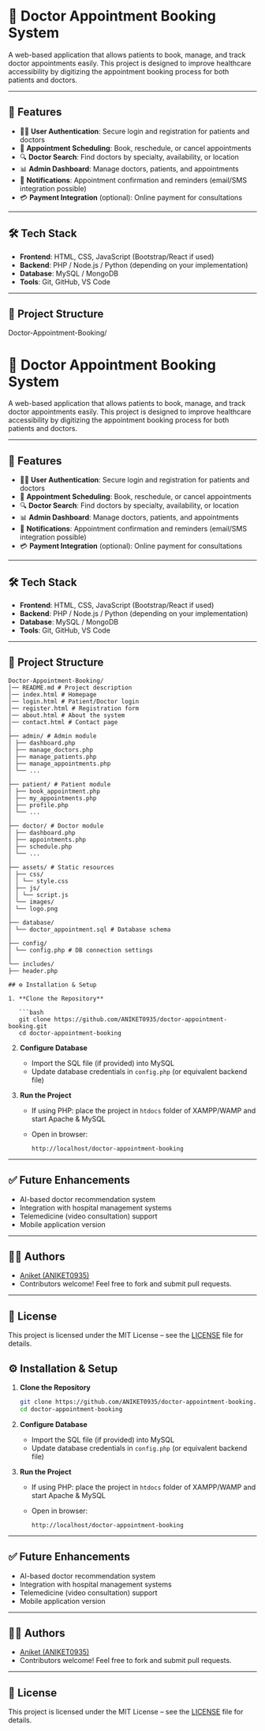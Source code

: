 # 🏥 Doctor Appointment Booking System

A web-based application that allows patients to book, manage, and track doctor appointments easily. This project is designed to improve healthcare accessibility by digitizing the appointment booking process for both patients and doctors.

---

## 🚀 Features

* 👨‍⚕️ **User Authentication**: Secure login and registration for patients and doctors
* 📅 **Appointment Scheduling**: Book, reschedule, or cancel appointments
* 🔍 **Doctor Search**: Find doctors by specialty, availability, or location
* 📊 **Admin Dashboard**: Manage doctors, patients, and appointments
* 📢 **Notifications**: Appointment confirmation and reminders (email/SMS integration possible)
* 💳 **Payment Integration** (optional): Online payment for consultations

---

## 🛠️ Tech Stack

* **Frontend**: HTML, CSS, JavaScript (Bootstrap/React if used)
* **Backend**: PHP / Node.js / Python (depending on your implementation)
* **Database**: MySQL / MongoDB
* **Tools**: Git, GitHub, VS Code

---

## 📂 Project Structure

Doctor-Appointment-Booking/
# 🏥 Doctor Appointment Booking System

A web-based application that allows patients to book, manage, and track doctor appointments easily. This project is designed to improve healthcare accessibility by digitizing the appointment booking process for both patients and doctors.

---

## 🚀 Features

* 👨‍⚕️ **User Authentication**: Secure login and registration for patients and doctors
* 📅 **Appointment Scheduling**: Book, reschedule, or cancel appointments
* 🔍 **Doctor Search**: Find doctors by specialty, availability, or location
* 📊 **Admin Dashboard**: Manage doctors, patients, and appointments
* 📢 **Notifications**: Appointment confirmation and reminders (email/SMS integration possible)
* 💳 **Payment Integration** (optional): Online payment for consultations

---

## 🛠️ Tech Stack

* **Frontend**: HTML, CSS, JavaScript (Bootstrap/React if used)
* **Backend**: PHP / Node.js / Python (depending on your implementation)
* **Database**: MySQL / MongoDB
* **Tools**: Git, GitHub, VS Code

---

## 📂 Project Structure

```
Doctor-Appointment-Booking/
│── README.md # Project description
│── index.html # Homepage
│── login.html # Patient/Doctor login
│── register.html # Registration form
│── about.html # About the system
│── contact.html # Contact page
│
├── admin/ # Admin module
│ ├── dashboard.php
│ ├── manage_doctors.php
│ ├── manage_patients.php
│ ├── manage_appointments.php
│ └── ...
│
├── patient/ # Patient module
│ ├── book_appointment.php
│ ├── my_appointments.php
│ ├── profile.php
│ └── ...
│
├── doctor/ # Doctor module
│ ├── dashboard.php
│ ├── appointments.php
│ ├── schedule.php
│ └── ...
│
├── assets/ # Static resources
│ ├── css/
│ │ └── style.css
│ ├── js/
│ │ └── script.js
│ └── images/
│ └── logo.png
│
├── database/
│ └── doctor_appointment.sql # Database schema
│
├── config/
│ └── config.php # DB connection settings
│
└── includes/
├── header.php

## ⚙️ Installation & Setup

1. **Clone the Repository**

   ```bash
   git clone https://github.com/ANIKET0935/doctor-appointment-booking.git
   cd doctor-appointment-booking
   ```

2. **Configure Database**

   * Import the SQL file (if provided) into MySQL
   * Update database credentials in `config.php` (or equivalent backend file)

3. **Run the Project**

   * If using PHP: place the project in `htdocs` folder of XAMPP/WAMP and start Apache & MySQL
   * Open in browser:

     ```
     http://localhost/doctor-appointment-booking
     ```

---

## ✅ Future Enhancements

* AI-based doctor recommendation system
* Integration with hospital management systems
* Telemedicine (video consultation) support
* Mobile application version

---

## 👨‍💻 Authors

* [Aniket (ANIKET0935)](https://github.com/ANIKET0935)
* Contributors welcome! Feel free to fork and submit pull requests.

---

## 📜 License

This project is licensed under the MIT License – see the [LICENSE](LICENSE) file for details.


## ⚙️ Installation & Setup

1. **Clone the Repository**

   ```bash
   git clone https://github.com/ANIKET0935/doctor-appointment-booking.git
   cd doctor-appointment-booking
   ```

2. **Configure Database**

   * Import the SQL file (if provided) into MySQL
   * Update database credentials in `config.php` (or equivalent backend file)

3. **Run the Project**

   * If using PHP: place the project in `htdocs` folder of XAMPP/WAMP and start Apache & MySQL
   * Open in browser:

     ```
     http://localhost/doctor-appointment-booking
     ```

---

## ✅ Future Enhancements

* AI-based doctor recommendation system
* Integration with hospital management systems
* Telemedicine (video consultation) support
* Mobile application version

---

## 👨‍💻 Authors

* [Aniket (ANIKET0935)](https://github.com/ANIKET0935)
* Contributors welcome! Feel free to fork and submit pull requests.

---

## 📜 License

This project is licensed under the MIT License – see the [LICENSE](LICENSE) file for details.
